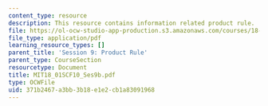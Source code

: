 ```yaml
---
content_type: resource
description: This resource contains information related product rule.
file: https://ol-ocw-studio-app-production.s3.amazonaws.com/courses/18-01sc-single-variable-calculus-fall-2010/371b2467a3bb3b18e1e2cb1a83091968_MIT18_01SCF10_Ses9b.pdf
file_type: application/pdf
learning_resource_types: []
parent_title: 'Session 9: Product Rule'
parent_type: CourseSection
resourcetype: Document
title: MIT18_01SCF10_Ses9b.pdf
type: OCWFile
uid: 371b2467-a3bb-3b18-e1e2-cb1a83091968
---
```

